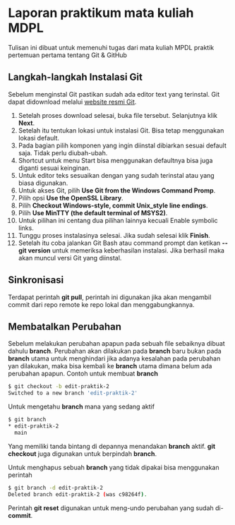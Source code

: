 # Laporan praktikum mata kuliah MDPL
Tulisan ini dibuat untuk memenuhi tugas dari mata kuliah MPDL praktik pertemuan pertama tentang Git & GitHub

## Langkah-langkah Instalasi Git
Sebelum menginstal Git pastikan sudah ada editor text yang terinstal. Git dapat didownload melalui [website resmi Git](https://git-scm.com/).

 1. Setelah proses download selesai,  buka file tersebut. Selanjutnya klik **Next**.
 2. Setelah itu tentukan lokasi untuk instalasi Git. Bisa tetap menggunakan lokasi default.
 3. Pada bagian pilih komponen yang ingin diinstal dibiarkan sesuai default saja. Tidak perlu diubah-ubah.
 4. Shortcut untuk menu Start bisa menggunakan defaultnya bisa juga diganti sesuai keinginan.
 5. Untuk editor teks sesuaikan dengan yang sudah terinstal atau yang biasa digunakan.
 6. Untuk akses Git, pilih **Use Git from the Windows Command Promp**.
 7. Pilih opsi **Use the OpenSSL Library**.
 8. Pilih **Checkout Windows-style, commit Unix_style line endings**.
 9. Pilih **Use MinTTY (the default terminal of MSYS2)**.
 10. Untuk pilihan ini centang dua pilihan lainnya kecuali Enable symbolic links.
 11. Tunggu proses instalasinya selesai. Jika sudah selesai klik **Finish**.
 12. Setelah itu coba jalankan Git Bash atau command prompt dan ketikan **--git version** untuk memeriksa keberhasilan instalasi. Jika berhasil maka akan muncul versi Git yang diinstal.

## Sinkronisasi
Terdapat perintah **git pull**, perintah ini digunakan jika akan mengambil commit dari repo remote ke repo lokal dan menggabungkannya.

## Membatalkan Perubahan
Sebelum melakukan perubahan apapun pada sebuah file sebaiknya dibuat dahulu **branch**. Perubahan akan dilakukan pada **branch** baru bukan pada **branch** utama untuk menghindari jika adanya kesalahan pada perubahan yan dilakukan, maka bisa kembali ke **branch** utama dimana belum ada perubahan apapun.
Contoh untuk membuat **branch**

```bash
$ git checkout -b edit-praktik-2
Switched to a new branch 'edit-praktik-2'
```
Untuk mengetahu **branch** mana yang sedang aktif

```bash
$ git branch
* edit-praktik-2
  main
```
Yang memiliki tanda bintang di depannya menandakan **branch** aktif. **git checkout** juga digunakan untuk berpindah **branch**.

Untuk menghapus sebuah **branch** yang tidak dipakai bisa menggunakan perintah 

```bash
$ git branch -d edit-praktik-2
Deleted branch edit-praktik-2 (was c98264f).
```

Perintah **git reset** digunakan untuk meng-undo perubahan yang sudah di-**commit**.